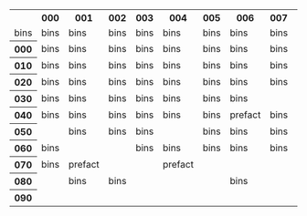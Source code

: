 <table><tr><th></th>
<th>000</th><th>001</th><th>002</th><th>003</th><th>004</th><th>005</th><th>006</th><th>007</th><th>008</th><th>009</th></tr><tr>
<td>bins</td>
<td>bins</td>
<td>bins</td>
<td>bins</td>
<td>bins</td>
<td>bins</td>
<td>bins</td>
<td>bins</td>
<td>bins</td>
<td>bins</td>
</tr><tr><th>000</th><td>bins</td>
<td>bins</td>
<td>bins</td>
<td>bins</td>
<td>bins</td>
<td>bins</td>
<td>bins</td>
<td>bins</td>
<td>bins</td>
<td>bins</td>
</tr><tr><th>010</th><td>bins</td>
<td>bins</td>
<td>bins</td>
<td>bins</td>
<td>bins</td>
<td>bins</td>
<td>bins</td>
<td>bins</td>
<td>bins</td>
<td>bins</td>
</tr><tr><th>020</th><td>bins</td>
<td>bins</td>
<td>bins</td>
<td>bins</td>
<td>bins</td>
<td>bins</td>
<td>bins</td>
<td>bins</td>
<td>bins</td>
<td>bins</td>
</tr><tr><th>030</th><td>bins</td>
<td>bins</td>
<td>bins</td>
<td>bins</td>
<td>bins</td>
<td>bins</td>
<td>bins</td>
<td></td>
<td></td>
<td></td>
</tr><tr><th>040</th><td>bins</td>
<td>bins</td>
<td>bins</td>
<td>bins</td>
<td>bins</td>
<td>bins</td>
<td>prefact</td>
<td>bins</td>
<td>bins</td>
<td>prefact</td>
</tr><tr><th>050</th><td></td>
<td>bins</td>
<td>bins</td>
<td>bins</td>
<td></td>
<td>bins</td>
<td>bins</td>
<td>bins</td>
<td>bins</td>
<td>bins</td>
</tr><tr><th>060</th><td>bins</td>
<td></td>
<td></td>
<td>bins</td>
<td>bins</td>
<td>bins</td>
<td>bins</td>
<td>bins</td>
<td>bins</td>
<td>bins</td>
</tr><tr><th>070</th><td>bins</td>
<td>prefact</td>
<td></td>
<td></td>
<td>prefact</td>
<td></td>
<td></td>
<td></td>
<td></td>
<td></td>
</tr><tr><th>080</th><td></td>
<td>bins</td>
<td>bins</td>
<td></td>
<td></td>
<td></td>
<td>bins</td>
<td></td>
<td>bins</td>
<td></td>
</tr><tr><th>090</th></tr></table>
